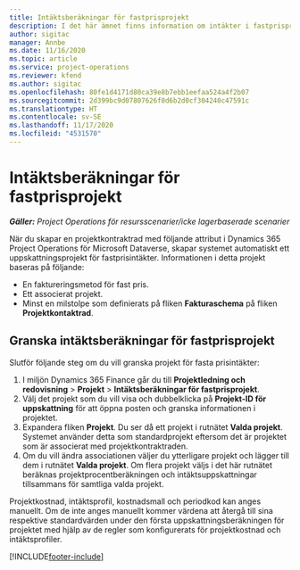 ```yaml
---
title: Intäktsberäkningar för fastprisprojekt
description: I det här ämnet finns information om intäkter i fastprisprojekt.
author: sigitac
manager: Annbe
ms.date: 11/16/2020
ms.topic: article
ms.service: project-operations
ms.reviewer: kfend
ms.author: sigitac
ms.openlocfilehash: 80fe1d4171d80ca39e8b7ebb1eefaa524a4f2b07
ms.sourcegitcommit: 2d399bc9d07807626f0d6b2d0cf304240c47591c
ms.translationtype: HT
ms.contentlocale: sv-SE
ms.lasthandoff: 11/17/2020
ms.locfileid: "4531570"
---
```

# <a name="fixed-price-revenue-estimate-projects"></a>Intäktsberäkningar för fastprisprojekt 

_**Gäller:** Project Operations för resursscenarier/icke lagerbaserade scenarier_

När du skapar en projektkontraktrad med följande attribut i Dynamics 365 Project Operations för Microsoft Dataverse, skapar systemet automatiskt ett uppskattningsprojekt för fastprisintäkter. Informationen i detta projekt baseras på följande:

  - En faktureringsmetod för fast pris.
  - Ett associerat projekt.
  - Minst en milstolpe som definierats på fliken **Fakturaschema** på fliken **Projektkontaktrad**.

## <a name="review-fixed-price-revenue-estimates-projects"></a>Granska intäktsberäkningar för fastprisprojekt
Slutför följande steg om du vill granska projekt för fasta prisintäkter:

1. I miljön Dynamics 365 Finance går du till **Projektledning och redovisning** > **Projekt** > **Intäktsberäkningar för fastprisprojekt**.
2. Välj det projekt som du vill visa och dubbelklicka på **Projekt-ID för uppskattning** för att öppna posten och granska informationen i projektet.
3. Expandera fliken **Projekt**. Du ser då ett projekt i rutnätet **Valda projekt**. Systemet använder detta som standardprojekt eftersom det är projektet som är associerat med projektkontraktraden. 
4. Om du vill ändra associationen väljer du ytterligare projekt och lägger till dem i rutnätet **Valda projekt**. Om flera projekt väljs i det här rutnätet beräknas projektprocentberäkningen och intäktsuppskattningar tillsammans för samtliga valda projekt.

  Projektkostnad, intäktsprofil, kostnadsmall och periodkod kan anges manuellt. Om de inte anges manuellt kommer värdena att återgå till sina respektive standardvärden under den första uppskattningsberäkningen för projektet med hjälp av de regler som konfigurerats för projektkostnad och intäktsprofiler.



[!INCLUDE[footer-include](../includes/footer-banner.md)]